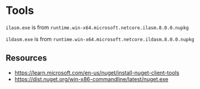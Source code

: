 # Tools

`ilasm.exe` is from `runtime.win-x64.microsoft.netcore.ilasm.8.0.0.nupkg`

`ildasm.exe` is from `runtime.win-x64.microsoft.netcore.ildasm.8.0.0.nupkg`

## Resources

* <https://learn.microsoft.com/en-us/nuget/install-nuget-client-tools>
* <https://dist.nuget.org/win-x86-commandline/latest/nuget.exe>
